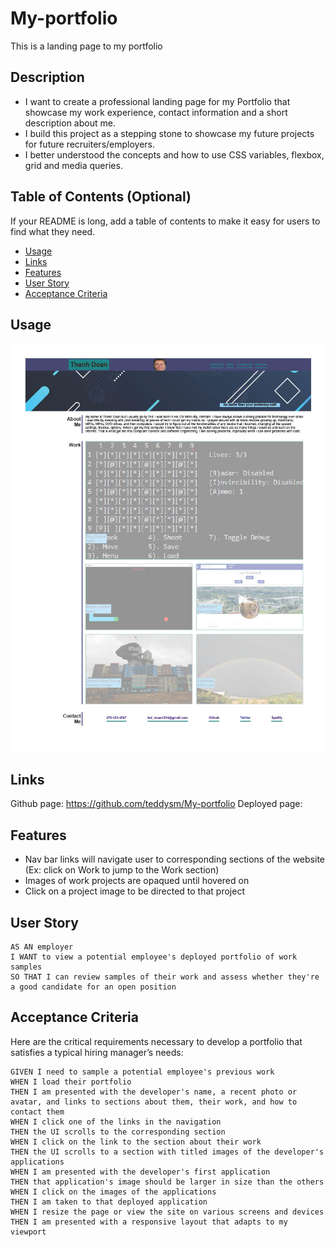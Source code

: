 # My-portfolio
This is a landing page to my portfolio

## Description


- I want to create a professional landing page for my Portfolio that showcase my work experience, contact information and a short description about me.
- I build this project as a stepping stone to showcase my future projects for future recruiters/employers.
- I better understood the concepts and how to use CSS variables, flexbox, grid and media queries.

## Table of Contents (Optional)

If your README is long, add a table of contents to make it easy for users to find what they need.

- [Usage](#usage)
- [Links](#links)
- [Features](#features)
- [User Story](#user-story)
- [Acceptance Criteria](#acceptance-criteria)

## Usage

![Screenshot](./assets/images/MyPortfolio.jpg)

## Links
Github page: https://github.com/teddysm/My-portfolio
Deployed page:

## Features

- Nav bar links will navigate user to corresponding sections of the website (Ex: click on Work to jump to the Work section)
- Images of work projects are opaqued until hovered on
- Click on a project image to be directed to that project


## User Story

```
AS AN employer
I WANT to view a potential employee's deployed portfolio of work samples
SO THAT I can review samples of their work and assess whether they're a good candidate for an open position
```


## Acceptance Criteria

Here are the critical requirements necessary to develop a portfolio that satisfies a typical hiring manager’s needs:

```
GIVEN I need to sample a potential employee's previous work
WHEN I load their portfolio
THEN I am presented with the developer's name, a recent photo or avatar, and links to sections about them, their work, and how to contact them
WHEN I click one of the links in the navigation
THEN the UI scrolls to the corresponding section
WHEN I click on the link to the section about their work
THEN the UI scrolls to a section with titled images of the developer's applications
WHEN I am presented with the developer's first application
THEN that application's image should be larger in size than the others
WHEN I click on the images of the applications
THEN I am taken to that deployed application
WHEN I resize the page or view the site on various screens and devices
THEN I am presented with a responsive layout that adapts to my viewport
```